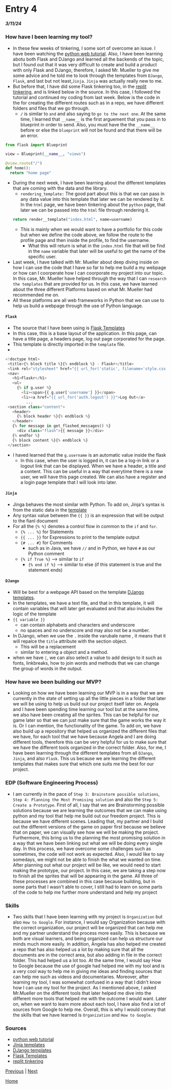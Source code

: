 # Entry 4
##### 3/11/24

### How have I been learning my tool?
 * In these few weeks of tinkering, I some sort of overcome an issue. I have been watching the [python web tutorial](https://youtu.be/kng-mJJby8g?si=hR6tSHfeDS22fvKg). Also, I have been learning abotu both Flask and DJango and learned all the backends of the topic, but I found out that it was very difficult to create and build a product with only Flask and DJango, therefore, I asked Mr. Mueller to give me some advice and he told me to look through the templates from `DJango`, `Flask`, and last but not least,`Jinja`. `Jinja` was actually really new to me.
 * But before that, I have did some Flask tinkering too, in the [replit tinkering](https://replit.com/@jessicay1464/CleanAuthenticCryptos), and is linked below in the source. In this case, I followed the tutorial and continued my coding from last week. Below is the code in the for creating the different routes such as in a repo, we have different folders and files that we go through.
   * `/` is similar to `and` and also saying to `go to the next one`. At the same time, I learned that `__name__` is the first arguement that you pass in to blueprint in order to send. Also, you must have the the `__name__` before or else the `blueprint` will not be found and that there will be an error.
```python
from flask import Blueprint

view = Blueprint(__name__, "views")

@view.route("/")
def home():
  return "home page"
```
 * During the next week, I have been learning about the different templates that are coming with the data and the library. 
   * `rendering_template:` The good part about this is that we can pass in any data value into this template that later we can be rendered by it. In the `html` page, we have been tinkering about the `python` page, that later we can be passed into the `html` file through rendering it. 
   ```python
   return render__template("index.html", name=username)
   ```
   * This is mainly when we would want to have a portfolio for this code but when we define the code above, we follow the route to the profile page and then inside the profile, to find the username. 
     * What this will return is what in the `index.html` file that will be find in the `name` variable that later will be useful to get the name of the specific user. 
 * Last week, I have talked with Mr. Mueller about deep diving inside on how I can use the code that I have so far to help me build a my webpage or how can I coorperate how I can coorporate my project into our topic. In this case, Mr. Mueller have helped through the way that I can `research the templates` that are provided for us. In this case, we have learned about the three different Platforms based on what Mr. Mueller had recommended me on. 
 * All these platforms are all web frameworks in Python that we can use to help us build a webpage through the use of Python language.
#### `Flask`
  * The source that I have been using is [Flask Templates](https://flask.palletsprojects.com/en/2.3.x/tutorial/templates/)
   * In this case, this is a base layout of the application. In this page, can have a title page, a headers page, log out page corporated for the page.
   * This template is directly imported in the `template` file. 
   * 
   ```python
   <!doctype html>
    <title>{% block title %}{% endblock %} - Flaskr</title>
    <link rel="stylesheet" href="{{ url_for('static', filename='style.css') }}">
    <nav>
      <h1>Flaskr</h1>
      <ul>
        {% if g.user %}
          <li><span>{{ g.user['username'] }}</span>
          <li><a href="{{ url_for('auth.logout') }}">Log Out</a>
            ...
    <section class="content">
      <header>
        {% block header %}{% endblock %}
      </header>
      {% for message in get_flashed_messages() %}
        <div class="flash">{{ message }}</div>
      {% endfor %}
      {% block content %}{% endblock %}
    </section>
   ```
 * I haved learned that the `g.username` is an automatic value inside the flask 
   * In this case, when the user is logged in, it can be a log-in link or a logout link that can be displayed. When we have a header, a title and a content. This can be useful in a way that everytime there is a new user, we will have this page created. We can also have a register and a login page template that I will look into later.
#### `Jinja`
   * Jinga behaves the most similar with Python. To add on, Jinja's syntax is from the static data in the [template](https://jinja.palletsprojects.com/en/3.1.x/templates/)
   * Any syntax value between the `{{ }}` is an expression that will be output to the fianl document
   * For all the `{% %}` denotes a control flow in common to the `if` and `for`. 
     * `{% ... %}` for Statements
     * `{{ ... }}` for Expressions to print to the template output
     * `{# ... #}` for Comments 
       * such as in Java, we have `//` and in Python, we have `#` as our Python comment
     * `{% if True %}` --> similar to `if`
       * `{% end if %}` --> similar to else (if this statement is true and the statement ends)

 #### `DJango`
   * Will be best for a webpage API based on the template [DJango templates](https://docs.djangoproject.com/en/5.0/ref/templates/language/).
   * In the templates, we have a text file, and that in this template, it will contain variables that will later get evaluated and that also includes the logic of the template
   * `{{ variable }}`
     * can contain alphabets and characters and underscore
     * no spaces and no underscore and may also not be a number.
   * In DJango, when we use the `.` inside the varubale name , it means that it will repalce the `title` attribute with the section object.
     * This will be a replacement 
     * similar to entering a object and a method.
   * when we have `|`, we can also select a value to add design to it such as fonts, linkbreaks, how to join words and methods that we can change the group of words in the output.

### How have we been building our MVP?
 * Looking on how we have been learning our MVP is in a way that we are currently in the state of setting up all the little pieces in a folder that later we will be using to help us build out our project itself later on. Angela and I have been spending time learning our tool but at the same time, we also have been creating all the sprites. This can be helpful for our game later so that we can just make sure that the game works the way it is. Or I can mention, the functionality of the game. To add on, we have also build up a repository that helped us organized the different files that we have, for each tool that we have because Angela and I are doing different tools, therefore this can be very helpful for us to make sure that we have the different tools organized in the correct folder. Also, for me, I have been learning through the different templates from all `DJango`, `Jinja`, and also `Flask`. This us because we are learning the different templates that makes sure that which one suits me the best for our project. 
 
### EDP (Software Engineering Process)
 * I am currently in the pace of `Step 3: Brainstorm possible solutions`, `Step 4: Planning the Most Promising solution` and also the `Step 5: Create a Prototype`. First of all, I say that we are Brainstorming possible solutions because we are learning the outcomes that we can make using python and my tool that help me build out our freedom project. This is because we have different scenes. Leading that, my partner and I build out the different versions of the game on paper first because we believe that on paper, we can visually see how we will be making the project. Furthermore, this bring us to the planning the most promising solution in a way that we have been linking out what we will be doing every single day. In this process, we have overcome some challenges such as sometimes, the code will not work as expected. Also, I would like to say somedays, we might not be able to finish the what we wanted on time. After planning out what our project will be like, we would need to start making the prototype, our project. In this case, we are taking a step now to finish all the sprites that will be appearing in the game. All three of these processes are combined in this case because building, but in some parts that I wasn't able to cover, I still had to learn on some parts of the code to help me further more understand and help my project

### Skills
 * Two skills that I have been learning with my project is `Organization` but also `How to Google`. For instance, I would say Organization because with the correct organization, our project will be organized that can help me and my partner understand the process more easily. This is because we both are visual learners, and being organized can help us structure our minds much more easily. In addition, Angela has also helped me created a repo that has also helped us a lot by making sure that all the documents are in the correct area, but also adding in file in the correct folder. This had helped us a lot too. At the same time, I would say How to Google because the use of google had helped me with my tool and is a very cool way to help me in giving me ideas and finding sources that can help me such as videos and documentaries. Moreover, after learning my tool, I was somewhat confused in a way that I didn't know how I can use my tool for the project. As I mentioned above, I asked Mr.Mueller on the different tools that later helped me dive into the different more tools that helped me with the outcome I would want. Later on, when we want to learn more about each tool, I have also find a lot of sources from Google to help me. Overall, this is why I would convey that the skills that we have learned is `Organization` and `How to Google`.

### Sources
 * [python web tutorial](https://youtu.be/kng-mJJby8g?si=hR6tSHfeDS22fvKg)
 * [Jinja templates](https://jinja.palletsprojects.com/en/3.1.x/templates/)
 * [DJango templates](https://docs.djangoproject.com/en/5.0/ref/templates/language/)
 * [Flask Templates](https://flask.palletsprojects.com/en/2.3.x/tutorial/templates/)
 * [replit tinkering](https://replit.com/@jessicay1464/CleanAuthenticCryptos)

[Previous](entry03.md) | [Next](entry05.md)

[Home](../README.md)